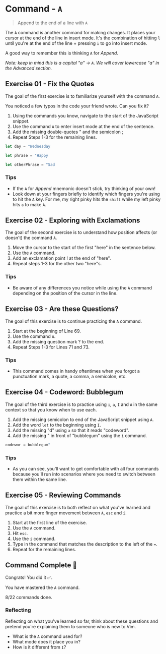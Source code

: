 # Command - `A`

> Append to the end of a line with `A`

The `A` command is another command for making changes.
It places your cursor at the end of the line in insert mode. It's the combination of hitting `l` until you're at the end of the line + pressing `i` to go into insert mode.

A good way to remember this is thinking `A` for *Append*.

*Note: keep in mind this is a capital "a" -> `A`. We will cover lowercase "a" in the Advanced section.*

## Exercise 01  - Fix the Quotes

The goal of the first exercise is to familiarize yourself with the command `A`.

You noticed a few typos in the code your friend wrote. Can you fix it?

1. Using the commands you know, navigate to the start of the JavaScript snippet.
2. Use the command `A` to enter insert mode at the end of the sentence.
3. Add the missing double-quotes " and the semicolon ;
4. Repeat Steps 1-3 for the remaining lines.

<!-- Text for exercise starts -->

```javascript
let day = "Wednesday

let phrase = "Happy

let otherPhrase = "Sad
```

<!-- Text for exercise ends -->

### Tips

- If the `A` for *Append* mnemonic doesn't stick, try thinking of your own!
- Look down at your fingers briefly to identify which fingers you're using to hit the `A` key. For me, my right pinky hits the `shift` while my left pinky hits `a` to make `A`.

## Exercise 02 - Exploring with Exclamations

The goal of the second exercise is to understand how position affects (or doesn't) the command `A`.

1. Move the cursor to the start of the first "here" in the sentence below.
2. Use the `A` command.
3. Add an exclamation point ! at the end of "here".
4. Repeat steps 1-3 for the other two "here"s.

<!-- Text for exercise starts

Start here or here or here, and see where it takes you!

Text for exercise ends -->

### Tips

- Be aware of any differences you notice while using the `A` command depending on the position of the cursor in the line.

## Exercise 03  - Are these Questions?

The goal of this exercise is to continue practicing the `A` command.

1. Start at the beginning of Line 69.
2. Use the command `A`.
3. Add the missing question mark ? to the end.
4. Repeat Steps 1-3 for Lines 71 and 73.

<!-- Text for exercise starts

I forgot to add punctuation to the end of this sentence. Or did I

Is this a question

This sentence is super long. Depending on how your editor is set up it may wrap around until it appears as though it's on two lines. But if you look at the actual line numbers, it will only show one line. Pretty cool, huh

Text for exercise ends -->

### Tips

- This command comes in handy oftentimes when you forgot a punctuation mark, a quote, a comma, a semicolon, etc.


## Exercise 04  - Codeword: Bubblegum

The goal of the third exercise is to practice using `i`, `a`, `I` and `A` in the same context so that you know when to use each.

1. Add the missing semicolon to end of the JavaScript snippet using `A`.
2. Add the word `let` to the beginning using `I`.
3. Add the missing "d" using `a` so that it reads "codeword".
4. Add the missing " in front of "bubblegum" using the `i` command.

<!-- Text for exercise starts -->

```javascript
codewor = bubblegum"
```

<!-- Text for exercise ends -->

### Tips

- As you can see, you'll want to get comfortable with all four commands because you'll run into scenarios where you need to switch between them within the same line.



## Exercise 05 - Reviewing Commands

The goal of this exercise is to both reflect on what you've learned and practice a bit more finger movement between `A`, `esc` and `i`.

1. Start at the first line of the exercise.
2. Use the `A` command.
3. Hit `esc`.
4. Use the `i` command.
5. Type in the command that matches the description to the left of the `=`.
6. Repeat for the remaining lines.

<!-- Text for exercise starts

Commands I know so far:
- moves left toward the *house* = `h`
- moves down (*jumping* off a ledge) = ``
- moves up (*kicking* a soccer ball upward) = ``
- moves right (*left*to right, like English) = ``
- lets me *insert* text = ``
- lets me insert text *after* the cursor = ``
- lets me *Initially* insert text = ``
- lets me *Append* text = ``

Text for exercise ends -->

## Command Complete 🎉

Congrats! You did it ✅.

You have mastered the `A` command.

8/22 commands done.

### Reflecting

Reflecting on what you've learned so far, think about these questions and pretend you're explaining them to someone who is new to Vim.

- What is the `A` command used for?
- What mode does it place you in?
- How is it different from `I`?